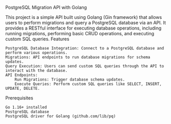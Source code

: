 PostgreSQL Migration API with Golang

This project is a simple API built using Golang (Gin framework) that allows users to perform migrations and query a PostgreSQL database via an API. It provides a RESTful interface for executing database operations, including running migrations, performing basic CRUD operations, and executing custom SQL queries.
Features

    PostgreSQL Database Integration: Connect to a PostgreSQL database and perform various operations.
    Migrations: API endpoints to run database migrations for schema updates.
    Query Execution: Users can send custom SQL queries through the API to interact with the database.
    API Endpoints:
        Run Migrations: Trigger database schema updates.
        Execute Queries: Perform custom SQL queries like SELECT, INSERT, UPDATE, DELETE.

Prerequisites

    Go 1.16+ installed
    PostgreSQL database
    PostgreSQL driver for Golang (github.com/lib/pq)
